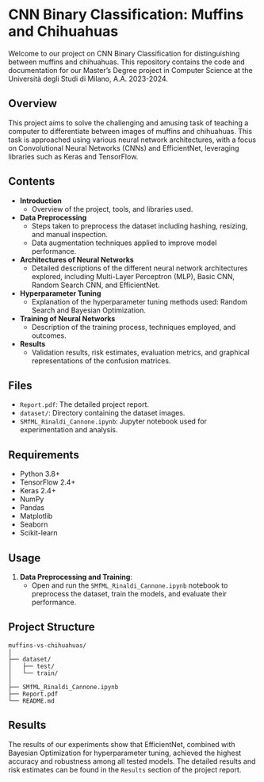 # CNN Binary Classification: Muffins and Chihuahuas

Welcome to our project on CNN Binary Classification for distinguishing between muffins and chihuahuas. This repository contains the code and documentation for our Master’s Degree project in Computer Science at the Università degli Studi di Milano, A.A. 2023-2024.

## Overview

This project aims to solve the challenging and amusing task of teaching a computer to differentiate between images of muffins and chihuahuas. This task is approached using various neural network architectures, with a focus on Convolutional Neural Networks (CNNs) and EfficientNet, leveraging libraries such as Keras and TensorFlow.

## Contents

- **Introduction**
  - Overview of the project, tools, and libraries used.
- **Data Preprocessing**
  - Steps taken to preprocess the dataset including hashing, resizing, and manual inspection.
  - Data augmentation techniques applied to improve model performance.
- **Architectures of Neural Networks**
  - Detailed descriptions of the different neural network architectures explored, including Multi-Layer Perceptron (MLP), Basic CNN, Random Search CNN, and EfficientNet.
- **Hyperparameter Tuning**
  - Explanation of the hyperparameter tuning methods used: Random Search and Bayesian Optimization.
- **Training of Neural Networks**
  - Description of the training process, techniques employed, and outcomes.
- **Results**
  - Validation results, risk estimates, evaluation metrics, and graphical representations of the confusion matrices.

## Files

- `Report.pdf`: The detailed project report.
- `dataset/`: Directory containing the dataset images.
- `SMfML_Rinaldi_Cannone.ipynb`: Jupyter notebook used for experimentation and analysis.

## Requirements

- Python 3.8+
- TensorFlow 2.4+
- Keras 2.4+
- NumPy
- Pandas
- Matplotlib
- Seaborn
- Scikit-learn

## Usage

1. **Data Preprocessing and Training**:
   - Open and run the `SMfML_Rinaldi_Cannone.ipynb` notebook to preprocess the dataset, train the models, and evaluate their performance.

## Project Structure

```
muffins-vs-chihuahuas/
│
├── dataset/
│   ├── test/
│   └── train/
│
├── SMfML_Rinaldi_Cannone.ipynb
├── Report.pdf
└── README.md
```

## Results

The results of our experiments show that EfficientNet, combined with Bayesian Optimization for hyperparameter tuning, achieved the highest accuracy and robustness among all tested models. The detailed results and risk estimates can be found in the `Results` section of the project report.
